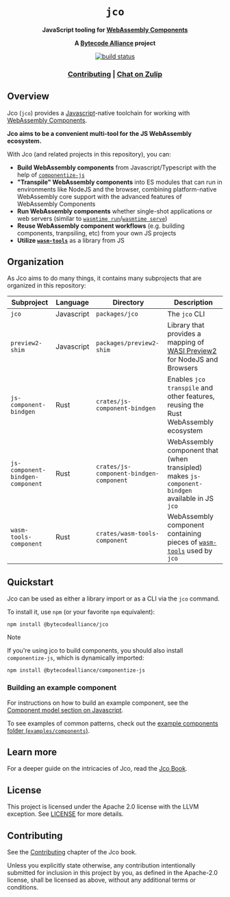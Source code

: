 <div align="center">
  <h1><code>jco</code></h1>

  <p>
    <strong>JavaScript tooling for <a href="https://github.com/WebAssembly/component-model">WebAssembly Components</a></strong>
  </p>

  <strong>A <a href="https://bytecodealliance.org/">Bytecode Alliance</a> project</strong>

  <p>
    <a href="https://github.com/bytecodealliance/jco/actions?query=workflow%3ACI"><img src="https://github.com/bytecodealliance/jco/workflows/CI/badge.svg" alt="build status" /></a>
  </p>

  <h3>
    <a href="https://bytecodealliance.github.io/jco/">Contributing</a>
    <span> | </span>
    <a href="https://bytecodealliance.zulipchat.com/#narrow/stream/409526-jco">Chat on Zulip</a>
  </h3>
</div>

## Overview

Jco (`jco`) provides a [Javascript][js]-native toolchain for working with [WebAssembly Components][cm-book].

**Jco aims to be a convenient multi-tool for the JS WebAssembly ecosystem.**

With Jco (and related projects in this repository), you can:

- **Build WebAssembly components** from Javascript/Typescript with the help of [`componentize-js`][cjs]
- **"Transpile" WebAssembly components** into ES modules that can run in environments like NodeJS and the browser, combining platform-native WebAssembly core support with the advanced features of WebAssembly Components
- **Run WebAssembly components** whether single-shot applications or web servers (similar to [`wasmtime run`][wasmtime-run]/[`wasmtime serve`][wasmtime-serve])
- **Reuse WebAssembly component workflows** (e.g. building components, tranpsiling, etc) from your own JS projects
- **Utilize [`wasm-tools`][wt]** as a library from JS

[cm-book]: https://component-model.bytecodealliance.org/
[js]: https://developer.mozilla.org/en-US/docs/Web/JavaScript
[cjs]: https://github.com/bytecodealliance/componentize-js
[wt]: https://github.com/bytecodealliance/wasm-tools
[wasmtime-serve]: https://docs.wasmtime.dev/cli-options.html#serve
[wasmtime-run]: https://docs.wasmtime.dev/cli-options.html#run

## Organization

As Jco aims to do many things, it contains many subprojects that are organized in this repository:

| Subproject                          | Language   | Directory                               | Description                                                                                     |
|----------------------------------|------------|-----------------------------------------|-------------------------------------------------------------------------------------------------|
| `jco`                            | Javascript | `packages/jco`                          | The `jco` CLI                                                                                   |
| `preview2-shim`                  | Javascript | `packages/preview2-shim`                | Library that provides a mapping of [WASI Preview2][wasi-p2] for NodeJS and Browsers             |
| `js-component-bindgen`           | Rust       | `crates/js-component-bindgen`           | Enables `jco transpile` and other features, reusing the Rust WebAssembly ecosystem              |
| `js-component-bindgen-component` | Rust       | `crates/js-component-bindgen-component` | WebAssembly component that (when transipled) makes `js-component-bindgen` available in JS `jco` |
| `wasm-tools-component`           | Rust       | `crates/wasm-tools-component`           | WebAssembly component containing pieces of [`wasm-tools`][wt] used by `jco`                     |

[wasi-p2]: https://github.com/WebAssembly/WASI/tree/main/wasip2

## Quickstart

Jco can be used as either a library import or as a CLI via the `jco` command.

To install it, use `npm` (or your favorite `npm` equivalent):

```console
npm install @bytecodealliance/jco
```

> [!NOTE]
> If you're using jco to build components, you should also install `componentize-js`, which is dynamically imported:
>
> ```console
> npm install @bytecodealliance/componentize-js
> ```

### Building an example component

For instructions on how to build an example component, see the [Component model section on Javascript][cm-book-js].

To see examples of common patterns, check out the [example components folder (`examples/components`)](./examples/components).

[cm-book-js]: https://component-model.bytecodealliance.org/language-support/javascript.html

## Learn more

For a deeper guide on the intricacies of Jco, read the [Jco Book][jco-book].

[jco-book]: https://bytecodealliance.github.io/jco/

## License

This project is licensed under the Apache 2.0 license with the LLVM exception.
See [LICENSE](LICENSE) for more details.

## Contributing

See the [Contributing](https://bytecodealliance.github.io/jco/contributing.html) chapter of the Jco book.

Unless you explicitly state otherwise, any contribution intentionally submitted
for inclusion in this project by you, as defined in the Apache-2.0 license,
shall be licensed as above, without any additional terms or conditions.
